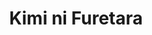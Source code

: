 --- 
title: "Kimi ni Furetara"
publishdate: "2019-5-18T16:48:46+02:00"
src: "https://365manga.net/manga/kimi-ni-furetara"
image: "https://data.365manga.net/images/thumbnails/19294-kimi-ni-furetara.jpg"
description: "Summary by Manga Abyss: 1) After school ended, in the nurse's office. I found out about Senpai's 'secret.' Don't make that pained face. For now, forget about that girl and please indulge in me. 2) Monopolize- Hana's friend Shinobu was a nerdy kid who developed into a super cool guy, but he doesn't know it! Hana keeps him in glasses so no one will notice how handsome he is. Hana…"
---